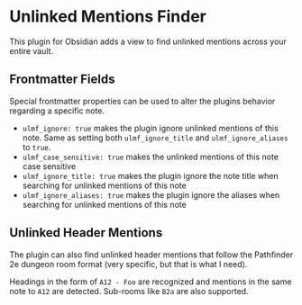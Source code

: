 # Unlinked Mentions Finder

This plugin for Obsidian adds a view to find unlinked mentions across your entire vault.

## Frontmatter Fields

Special frontmatter properties can be used to alter the plugins behavior regarding a specific note.

- `ulmf_ignore: true` makes the plugin ignore unlinked mentions of this note. Same as setting both `ulmf_ignore_title` and `ulmf_ignore_aliases` to `true`.
- `ulmf_case_sensitive: true` makes the unlinked mentions of this note case sensitive
- `ulmf_ignore_title: true` makes the plugin ignore the note title when searching for unlinked mentions of this note
- `ulmf_ignore_aliases: true` makes the plugin ignore the aliases when searching for unlinked mentions of this note

## Unlinked Header Mentions

The plugin can also find unlinked header mentions that follow the Pathfinder 2e dungeon room format (very specific, but that is what I need).

Headings in the form of `A12 - Foo` are recognized and mentions in the same note to `A12` are detected. Sub-rooms like `B2a` are also supported.
